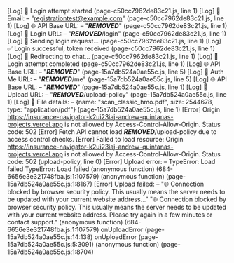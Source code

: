 [Log] 🔐 Login attempt started (page-c50cc7962de83c21.js, line 1)
[Log] 📧 Email: – "registrationtest@example.com" (page-c50cc7962de83c21.js, line 1)
[Log] 🌐 API Base URL: – "***REMOVED***" (page-c50cc7962de83c21.js, line 1)
[Log] 🔗 Login URL: – "***REMOVED***/login" (page-c50cc7962de83c21.js, line 1)
[Log] 🚀 Sending login request... (page-c50cc7962de83c21.js, line 1)
[Log] ✅ Login successful, token received (page-c50cc7962de83c21.js, line 1)
[Log] 🚀 Redirecting to chat... (page-c50cc7962de83c21.js, line 1)
[Log] 🏁 Login attempt completed (page-c50cc7962de83c21.js, line 1)
[Log] 🌐 API Base URL: – "***REMOVED***" (page-15a7db524a0ae55c.js, line 5)
[Log] 🔗 Auth Me URL: – "***REMOVED***/me" (page-15a7db524a0ae55c.js, line 5)
[Log] 🌐 API Base URL: – "***REMOVED***" (page-15a7db524a0ae55c.js, line 1)
[Log] 🔗 Upload URL: – "***REMOVED***/upload-policy" (page-15a7db524a0ae55c.js, line 1)
[Log] 📄 File details: – {name: "scan_classic_hmo.pdf", size: 2544678, type: "application/pdf"} (page-15a7db524a0ae55c.js, line 1)
[Error] Origin https://insurance-navigator-k2ui23iaj-andrew-quintanas-projects.vercel.app is not allowed by Access-Control-Allow-Origin. Status code: 502
[Error] Fetch API cannot load ***REMOVED***/upload-policy due to access control checks.
[Error] Failed to load resource: Origin https://insurance-navigator-k2ui23iaj-andrew-quintanas-projects.vercel.app is not allowed by Access-Control-Allow-Origin. Status code: 502 (upload-policy, line 0)
[Error] Upload error: – TypeError: Load failed
TypeError: Load failed
	(anonymous function) (684-6656e3e321748fba.js:1:107579)
	(anonymous function) (page-15a7db524a0ae55c.js:1:8167)
[Error] Upload failed: – "🌐 Connection blocked by browser security policy. This usually means the server needs to be updated with your current website address…"
"🌐 Connection blocked by browser security policy. This usually means the server needs to be updated with your current website address. Please try again in a few minutes or contact support."
	(anonymous function) (684-6656e3e321748fba.js:1:107579)
	onUploadError (page-15a7db524a0ae55c.js:14:138)
	onUploadError (page-15a7db524a0ae55c.js:5:3091)
	(anonymous function) (page-15a7db524a0ae55c.js:1:8704)